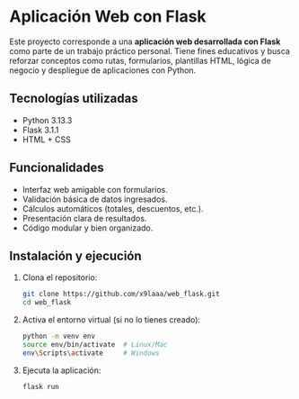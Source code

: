 # Aplicación Web con Flask 

Este proyecto corresponde a una **aplicación web desarrollada con Flask** como parte de un trabajo práctico personal. Tiene fines educativos y busca reforzar conceptos como rutas, formularios, plantillas HTML, lógica de negocio y despliegue de aplicaciones con Python.

## Tecnologías utilizadas

- Python 3.13.3
- Flask 3.1.1
- HTML + CSS

 ## Funcionalidades

- Interfaz web amigable con formularios.
- Validación básica de datos ingresados.
- Cálculos automáticos (totales, descuentos, etc.).
- Presentación clara de resultados.
- Código modular y bien organizado.

## Instalación y ejecución

1. Clona el repositorio:
   ```bash
   git clone https://github.com/x9laaa/web_flask.git
   cd web_flask

2. Activa el entorno virtual (si no lo tienes creado):
    ```bash
    python -m venv env
    source env/bin/activate  # Linux/Mac
    env\Scripts\activate     # Windows

3. Ejecuta la aplicación:
    ```bash
    flask run
